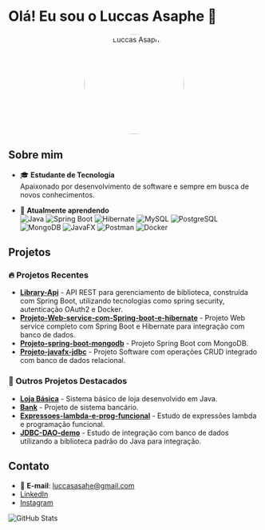 # Olá! Eu sou o Luccas Asaphe 👋

<p align="center">
  <img src="https://avatars.githubusercontent.com/u/167210535?v=4" alt="Luccas Asaphe" width="200" style="border-radius: 50%;">
</p>

## Sobre mim

- 🎓 **Estudante de Tecnologia**<br>
  Apaixonado por desenvolvimento de software e sempre em busca de novos conhecimentos.

- 🌱 **Atualmente aprendendo**<br>
  ![Java](https://img.shields.io/badge/-Java-007396?style=flat-square&logo=java&logoColor=white)
  ![Spring Boot](https://img.shields.io/badge/-SpringBoot-6DB33F?style=flat-square&logo=spring&logoColor=white)
  ![Hibernate](https://img.shields.io/badge/-Hibernate-59666C?style=flat-square&logo=hibernate&logoColor=white)
  ![MySQL](https://img.shields.io/badge/-MySQL-4479A1?style=flat-square&logo=mysql&logoColor=white)
  ![PostgreSQL](https://img.shields.io/badge/-PostgreSQL-336791?style=flat-square&logo=postgresql&logoColor=white)
  ![MongoDB](https://img.shields.io/badge/-MongoDB-47A248?style=flat-square&logo=mongodb&logoColor=white)
  ![JavaFX](https://img.shields.io/badge/-JavaFX-4479A1?style=flat-square&logo=java&logoColor=white)
  ![Postman](https://img.shields.io/badge/-Postman-FF6C37?style=flat-square&logo=postman&logoColor=white)
  ![Docker](https://img.shields.io/badge/-Docker-2496ED?style=flat-square&logo=docker&logoColor=white)

## Projetos

### 🔥 Projetos Recentes
- [**Library-Api**](https://github.com/LuccasAps/Library-Api) - API REST para gerenciamento de biblioteca, construída com Spring Boot, utilizando tecnologias como spring security, autenticação OAuth2 e Docker.
- [**Projeto-Web-service-com-Spring-boot-e-hibernate**](https://github.com/LuccasAps/Projeto-Web-service-com-Spring-boot-e-hibernate) - Projeto Web service completo com Spring Boot e Hibernate para integração com banco de dados.
- [**Projeto-spring-boot-mongodb**](https://github.com/LuccasAps/workshop-spring-boot-mongodb) - Projeto Spring Boot com MongoDB.
- [**Projeto-javafx-jdbc**](https://github.com/LuccasAps/workshop-javafx-jdbc) - Projeto Software com operações CRUD integrado com banco de dados relacional.

### 📌 Outros Projetos Destacados
- [**Loja Básica**](https://github.com/LuccasAps/Loja-Basica) - Sistema básico de loja desenvolvido em Java.
- [**Bank**](https://github.com/LuccasAps/Bank-) - Projeto de sistema bancário.
- [**Expressoes-lambda-e-prog-funcional**](https://github.com/LuccasAps/Expressoes-lambda-e-prog-funcional) - Estudo de expressões lambda e programação funcional.
- [**JDBC-DAO-demo**](https://github.com/LuccasAps/JDBC-DAO-demo) - Estudo de integração com banco de dados utilizando a biblioteca padrão do Java para integração.

## Contato

- 📧 **E-mail**: [luccasasahe@gmail.com](mailto:luccasasahe@gmail.com)
- [LinkedIn](https://www.linkedin.com/in/luccas-asaphe-pena-salomão-521837280)
- [Instagram](https://www.instagram.com/luccas__aps)

![GitHub Stats](https://github-readme-stats.vercel.app/api?username=LuccasAps&show_icons=true&theme=radical)
